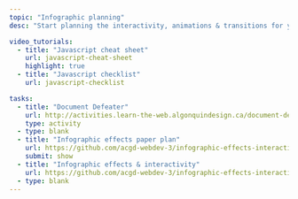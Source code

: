 ```yaml
---
topic: "Infographic planning"
desc: "Start planning the interactivity, animations & transitions for your responsive infographic."

video_tutorials:
  - title: "Javascript cheat sheet"
    url: javascript-cheat-sheet
    highlight: true
  - title: "Javascript checklist"
    url: javascript-checklist

tasks:
  - title: "Document Defeater"
    url: http://activities.learn-the-web.algonquindesign.ca/document-defeater/
    type: activity
  - type: blank
  - title: "Infographic effects paper plan"
    url: https://github.com/acgd-webdev-3/infographic-effects-interactivity#1-paper-plan
    submit: show
  - title: "Infographic effects & interactivity"
    url: https://github.com/acgd-webdev-3/infographic-effects-interactivity
  - type: blank
---
```

